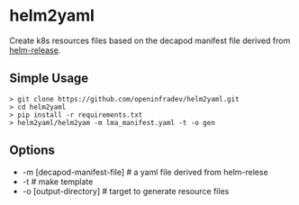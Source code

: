 # helm2yaml
Create k8s resources files based on the decapod manifest file derived from [helm-release](https://fluxcd.io/flux/components/helm/helmreleases/).

## Simple Usage
```
> git clone https://github.com/openinfradev/helm2yaml.git
> cd helm2yaml
> pip install -r requirements.txt
> helm2yaml/helm2yam -m lma_manifest.yaml -t -o gen
```

## Options
- -m [decapod-manifest-file] # a yaml file derived from helm-relese
- -t # make template
- -o [output-directory] # target to generate resource files
